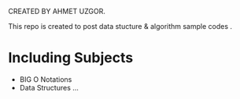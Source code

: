 CREATED BY AHMET UZGOR.

This repo is created to post data stucture & algorithm sample codes . 

# Including Subjects 

- BIG O Notations
- Data Structures ...
